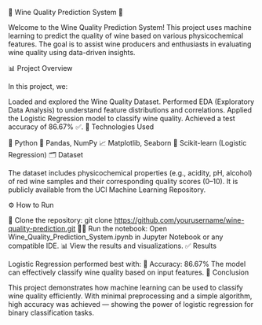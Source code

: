 🍷 Wine Quality Prediction System 🧪

Welcome to the Wine Quality Prediction System! This project uses machine learning to predict the quality of wine based on various physicochemical features. The goal is to assist wine producers and enthusiasts in evaluating wine quality using data-driven insights.

📊 Project Overview

In this project, we:

Loaded and explored the Wine Quality Dataset.
Performed EDA (Exploratory Data Analysis) to understand feature distributions and correlations.
Applied the Logistic Regression model to classify wine quality.
Achieved a test accuracy of 86.67% ✅.
🧠 Technologies Used

🐍 Python
📘 Pandas, NumPy
📈 Matplotlib, Seaborn
🤖 Scikit-learn (Logistic Regression)
🗂️ Dataset

The dataset includes physicochemical properties (e.g., acidity, pH, alcohol) of red wine samples and their corresponding quality scores (0–10). It is publicly available from the UCI Machine Learning Repository.

⚙️ How to Run

🔽 Clone the repository:
git clone https://github.com/yourusername/wine-quality-prediction.git
🏃‍♂️ Run the notebook:
Open Wine_Quality_Prediction_System.ipynb in Jupyter Notebook or any compatible IDE.
📊 View the results and visualizations.
✅ Results

Logistic Regression performed best with:
🎯 Accuracy: 86.67%
The model can effectively classify wine quality based on input features.
📌 Conclusion

This project demonstrates how machine learning can be used to classify wine quality efficiently. With minimal preprocessing and a simple algorithm, high accuracy was achieved — showing the power of logistic regression for binary classification tasks.

